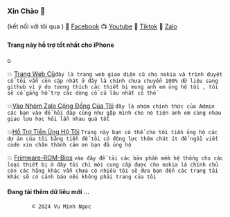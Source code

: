 ###         Xin Chào  🥰 

(kết nối với tôi qua )
🧩 [Facebook](https://www.facebook.com/share/ndTFfxYv341qvp2u/?mibextid=LQQJ4d)
📺 [Youtube](https://youtube.com/@vmnit?si=6dEH_U5U6u3dkWKH)
👾 [Tiktok](https://www.tiktok.com/@vuminhngoc113?_t=8poWrP6S3M8&_r=1)
🧩 [Zalo](https://zalo.me/g/ldrfrp693)

#### Trang này hỗ trợ tốt nhất cho iPhone 



o

   💥 [Trang Web Cũ](http://vmnit.mobie.in)`đây là trang web giao diện cũ cho nokia và trình duyệt cổ tôi vẫn còn cập nhật ở đây là chính chưa chuyển 100% dữ liệu sang github vì ý do tương thích các thiết bị mong anh em ủng hộ tôi , tôi sẽ cố gắng hỗ trợ các dòng cổ cũ lâu nhất có thế  `



💥[Vào Nhóm Zalo Cộng Đồng Của Tôi](https://zalo.me/g/ldrfrp693) `đây là nhóm chính thức của Admin các bạn vào để hỏi đáp cũng như gặp mình cho nó tiện anh em cùng nhau giao lưu học hỏi lẫn nhau quá tốt `

💥[Hỗ Trợ Tiền Ủng Hộ Tôi](https://github.com/vuminhngocpt/H-Tr-T-i) 
`Trang này bạn có thể cho tôi tiền ủng hộ các dự án của tôi bằng tiền để tôi có động lực thêm chút ít để ngồi viết code xin chân thành cảm ơn bạn đã ủng hộ `

💥 [Frimware-ROM-Bios](https://github.com/vuminhngocpt/Up-rom/blob/main/README.md) `vào đây để tải các bản phần mềm hệ thống cho các loại thiết bị ở đây tôi chỉ mới cung cấp được cho nokia là chính chủ còn các hãng khác vẫn chưa có nhiều tôi sẽ đưa bạn đến các trang tải khác sẽ có cảnh báo nếu không phải trang của tôi`

#### Đang tải thêm dữ liêu mới ...
        

            © 2024 Vu Minh Ngoc 



